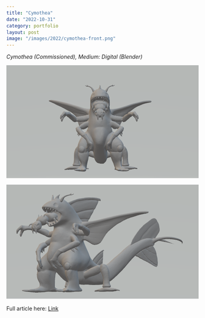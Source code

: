 ```yaml
---
title: "Cymothea"
date: "2022-10-31"
category: portfolio
layout: post
image: "/images/2022/cymothea-front.png"
---
```


*Cymothea (Commissioned), Medium: Digital (Blender)*

<span class="image fit"><img src="/images/2022/cymothea-front.png"/></span>

<span class="image fit"><img src="/images/2022/cymothea-side.png"/></span>

Full article here: [Link](https://aryanaut.github.io/blog/cymothea/)